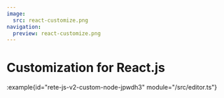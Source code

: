 ```yaml
---
image:
  src: react-customize.png
navigation:
  preview: react-customize.png
---
```


# Customization for React.js

:example{id="rete-js-v2-custom-node-jpwdh3" module="/src/editor.ts"}
